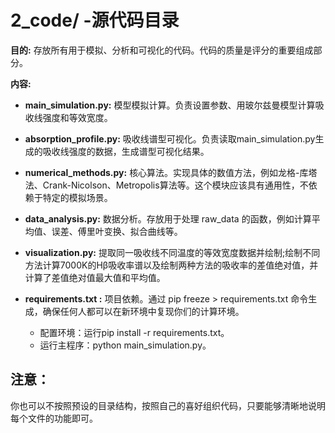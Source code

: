 # 2_code/ -源代码目录

**目的:** 存放所有用于模拟、分析和可视化的代码。代码的质量是评分的重要组成部分。

**内容:**
- **main_simulation.py:** 模型模拟计算。负责设置参数、用玻尔兹曼模型计算吸收线强度和等效宽度。
- **absorption_profile.py:** 吸收线谱型可视化。负责读取main_simulation.py生成的吸收线强度的数据，生成谱型可视化结果。
- **numerical_methods.py:** 核心算法。实现具体的数值方法，例如龙格-库塔法、Crank-Nicolson、Metropolis算法等。这个模块应该具有通用性，不依赖于特定的模拟场景。
- **data_analysis.py:** 数据分析。存放用于处理 raw_data 的函数，例如计算平均值、误差、傅里叶变换、拟合曲线等。
- **visualization.py:** 提取同一吸收线不同温度的等效宽度数据并绘制;绘制不同方法计算7000K的Hβ吸收率谱以及绘制两种方法的吸收率的差值绝对值，并计算了差值绝对值最大值和平均值。
- **requirements.txt :** 项目依赖。通过 pip freeze > requirements.txt 命令生成，确保任何人都可以在新环境中复现你们的计算环境。

  - 配置环境：运行pip install -r requirements.txt。
  - 运行主程序：python main_simulation.py。


## 注意：
你也可以不按照预设的目录结构，按照自己的喜好组织代码，只要能够清晰地说明每个文件的功能即可。
